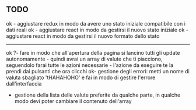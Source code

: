 TODO
---

ok - aggiustare redux in modo da avere uno stato iniziale compatibile con i dati reali
ok - aggiustare react in modo da gestirsi il nuovo stato iniziale
ok - aggiustare react in modo da gestirsi il nuovo formato dello stato
- ------
 ok ?- fare in modo che all'apertura della pagina si lancino tutti gli update autonomamente
    - quindi avrai un array di valute che ti piacciono, seguendolo farai tutte le azioni necessarie
    - l'azione da eseguire te la prendi dai pulsanti che ora clicchi
ok- gestione degli errori: metti un nome di valuta sbagliato 'tHAHAHOHO' e fai in modo di gestire l'errore dall'interfaccia
- gestione della lista delle valute preferite
    da qualche parte, in qualche modo devi poter cambiare il contenuto dell'array


    